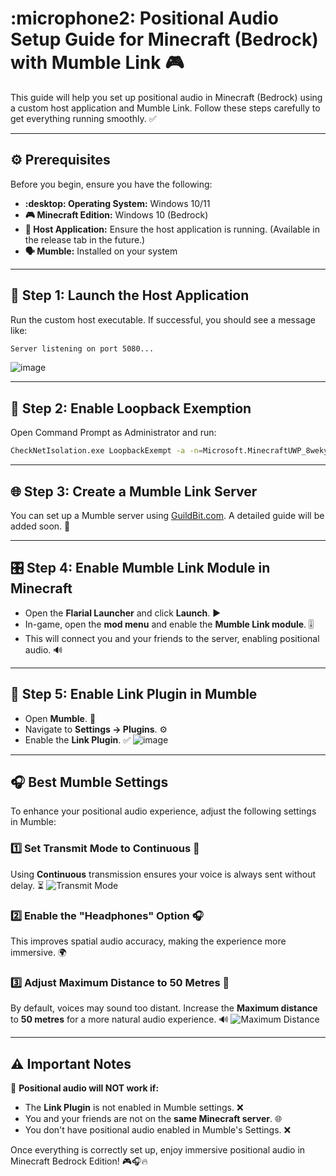 # :microphone2: Positional Audio Setup Guide for Minecraft (Bedrock) with Mumble Link :video_game:

This guide will help you set up positional audio in Minecraft (Bedrock) using a custom host application and Mumble Link. Follow these steps carefully to get everything running smoothly. :white_check_mark:

---

## :gear: Prerequisites

Before you begin, ensure you have the following:

- **:desktop: Operating System:** Windows 10/11  
- **:video_game: Minecraft Edition:** Windows 10 (Bedrock)  
- **:satellite: Host Application:** Ensure the host application is running. (Available in the release tab in the future.)  
- **:speaking_head: Mumble:** Installed on your system  

---

## :rocket: Step 1: Launch the Host Application

Run the custom host executable. If successful, you should see a message like:  
```sh
Server listening on port 5080...
```
![image](https://github.com/user-attachments/assets/3467276b-246d-48a2-8686-1ac22fcbbbda)

---

## :arrows_counterclockwise: Step 2: Enable Loopback Exemption

Open Command Prompt as Administrator and run:
```sh
CheckNetIsolation.exe LoopbackExempt -a -n=Microsoft.MinecraftUWP_8wekyb3d8bbwe
```

---

## :globe_with_meridians: Step 3: Create a Mumble Link Server

You can set up a Mumble server using [GuildBit.com](https://guildbit.com). A detailed guide will be added soon. :pencil:

---

## :control_knobs: Step 4: Enable Mumble Link Module in Minecraft

- Open the **Flarial Launcher** and click **Launch**. :arrow_forward:
- In-game, open the **mod menu** and enable the **Mumble Link module**. :level_slider:
- This will connect you and your friends to the server, enabling positional audio. :loud_sound:

---

## :electric_plug: Step 5: Enable Link Plugin in Mumble

- Open **Mumble**. :microphone:
- Navigate to **Settings → Plugins**. :gear:
- Enable the **Link Plugin**. :white_check_mark:
![image](https://github.com/user-attachments/assets/19b95d09-8f5e-476c-b8d3-8c1c3d94b052)

---

## :headphones: Best Mumble Settings

To enhance your positional audio experience, adjust the following settings in Mumble:

### :one: Set Transmit Mode to Continuous :arrows_counterclockwise:
Using **Continuous** transmission ensures your voice is always sent without delay. :hourglass_flowing_sand:
![Transmit Mode](https://github.com/user-attachments/assets/e9fd58ae-985c-40f8-8a00-e293939e0ca0)

### :two: Enable the "Headphones" Option :headphones:
This improves spatial audio accuracy, making the experience more immersive. :earth_africa:

### :three: Adjust Maximum Distance to 50 Metres :straight_ruler:
By default, voices may sound too distant. Increase the **Maximum distance** to **50 metres** for a more natural audio experience. :loud_sound:
![Maximum Distance](https://github.com/user-attachments/assets/b5503a5e-793f-4053-8929-ef0e98e6b953)

---

## :warning: Important Notes

:rotating_light: **Positional audio will NOT work if:**
- The **Link Plugin** is not enabled in Mumble settings. :x:
- You and your friends are not on the **same Minecraft server**. :globe_with_meridians:
- You don't have positional audio enabled in Mumble's Settings. :x:

Once everything is correctly set up, enjoy immersive positional audio in Minecraft Bedrock Edition! :video_game::headphones::fire:

